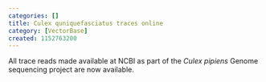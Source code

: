 ```yaml
---
categories: []
title: Culex quniquefasciatus traces online
category: [VectorBase]
created: 1152763200
---
```

All trace reads made available at NCBI as part of the <em>Culex pipiens</em> Genome sequencing project are now available.
